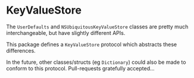 # KeyValueStore

The `UserDefaults` and `NSUbiquitousKeyValueStore` classes are pretty much interchangeable, but have slightly different APIs.

This package defines a `KeyValueStore` protocol which abstracts these differences.

In the future, other classes/structs (eg `Dictionary`) could also be made to conform to this protocol. Pull-requests gratefully accepted...

